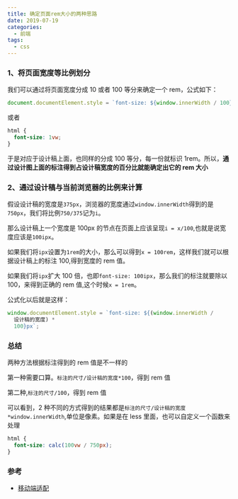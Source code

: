 ```yaml
---
title: 确定页面rem大小的两种思路
date: 2019-07-19
categories:
  - 前端
tags:
  - css
---
```


### 1、将页面宽度等比例划分

我们可以通过将页面宽度分成 10 或者 100 等分来确定一个 rem，公式如下：

```js
document.documentElement.style = `font-size: ${window.innerWidth / 100}px`;
```

或者

```css
html {
  font-size: 1vw;
}
```

于是对应于设计稿上面，也同样的分成 100 等分，每一份就标识 1rem。所以，**通过设计图上面的标注得到占设计稿宽度的百分比就能确定出它的 rem 大小**

### 2、通过设计稿与当前浏览器的比例来计算

假设设计稿的宽度是`375px`，浏览器的宽度通过`window.innerWidth`得到的是`750px`，我们将比例`750/375`记为`i`。

那么设计稿上一个宽度是 100px 的节点在页面上应该呈现`i = x/100`,也就是说宽度应该是`100ipx`。

如果我们将`ipx`设置为`1rem`的大小，那么可以得到`x = 100rem`，这样我们就可以根据设计稿上的标注 100,得到宽度的 rem 值。

如果我们将`ipx`扩大 100 倍，也即`font-size: 100ipx`，那么我们的标注就要除以 100，来得到正确的 rem 值,这个时候`x = 1rem`。

公式化以后就是这样：

```js
window.documentElement.style = `font-size: ${(window.innerWidth /
  设计稿的宽度) *
  100}px`;
```

### 总结

两种方法根据标注得到的 rem 值是不一样的

第一种需要口算。`标注的尺寸/设计稿的宽度*100`，得到 rem 值

第二种,`标注的尺寸/100`，得到 rem 值

可以看到，2 种不同的方式得到的结果都是`标注的尺寸/设计稿的宽度*window.innerWidth`,单位是像素。如果是在 less 里面，也可以自定义一个函数来处理

```css
html {
  font-size: calc(100vw / 750px);
}
```

### 参考

- [移动端适配](http://www.html-js.com/article/Mobile-terminal-H5-mobile-terminal-HD-multi-screen-adaptation-scheme%203041)
